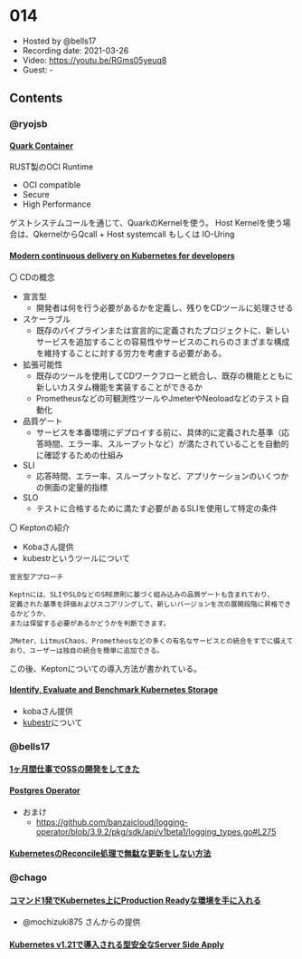 # 014

- Hosted by @bells17
- Recording date: 2021-03-26
- Video: https://youtu.be/RGms05yeuq8
- Guest: -

## Contents


### @ryojsb

#### [Quark Container](https://github.com/QuarkContainer/Quark)
RUST製のOCI Runtime
- OCI compatible
- Secure
- High Performance

ゲストシステムコールを通じて、QuarkのKernelを使う。
Host Kernelを使う場合は、QkernelからQcall + Host systemcall もしくは IO-Uring

#### [Modern continuous delivery on Kubernetes for developers](https://dev.to/gabrieltanner/modern-continuous-delivery-on-kubernetes-for-developers-5chf)
〇 CDの概念
- 宣言型
  - 開発者は何を行う必要があるかを定義し、残りをCDツールに処理させる
- スケーラブル
  - 既存のパイプラインまたは宣言的に定義されたプロジェクトに、新しいサービスを追加することの容易性やサービスのこれらのさまざまな構成を維持することに対する労力を考慮する必要がある。
- 拡張可能性
  - 既存のツールを使用してCDワークフローと統合し、既存の機能とともに新しいカスタム機能を実装することができるか
  - Prometheusなどの可観測性ツールやJmeterやNeoloadなどのテスト自動化
- 品質ゲート
  - サービスを本番環境にデプロイする前に、具体的に定義された基準（応答時間、エラー率、スループットなど）が満たされていることを自動的に確認するための仕組み
- SLI
  - 応答時間、エラー率、スループットなど、アプリケーションのいくつかの側面の定量的指標
- SLO
  - テストに合格するために満たす必要があるSLIを使用して特定の条件

〇 Keptonの紹介
- Kobaさん提供
- kubestrというツールについて

```
宣言型アプローチ

Keptnには、SLIやSLOなどのSRE原則に基づく組み込みの品質ゲートも含まれており、
定義された基準を評価およびスコアリングして、新しいバージョンを次の展開段階に昇格できるかどうか、
または保留する必要があるかどうかを判断できます。

JMeter、LitmusChaos、Prometheusなどの多くの有名なサービスとの統合をすでに備えており、ユーザーは独自の統合を簡単に追加できる。
```

この後、Keptonについての導入方法が書かれている。

#### [Identify, Evaluate and Benchmark Kubernetes Storage](https://www.kasten.io/press-releases/kubestr-open-source-kubernetes-solution)
- kobaさん提供
- [kubestr](https://kubestr.io/)について


### @bells17

#### [1ヶ月間仕事でOSSの開発をしてきた](https://blog.tako8ki.me/posts/cyberagent-oss-job/)

#### [Postgres Operator](https://github.com/zalando/postgres-operator)

- おまけ
  - https://github.com/banzaicloud/logging-operator/blob/3.9.2/pkg/sdk/api/v1beta1/logging_types.go#L275

#### [KubernetesのReconcile処理で無駄な更新をしない方法](https://zenn.dev/zoetro/articles/7cf5bbf58e163e)

### @chago

#### [コマンド1発でKubernetes上にProduction Readyな環境を手に入れる](https://www.lifull.blog/entry/2021/03/30/100000)
- @mochizuki875 さんからの提供

#### [Kubernetes v1.21で導入される型安全なServer Side Apply](https://zenn.dev/zoetro/articles/96f30897f3e369)
